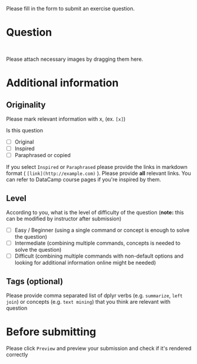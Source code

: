 Please fill in the form to submit an exercise question.

# Question



```hint

```

```solution

```

Please attach necessary images by dragging them here.

# Additional information

## Originality

Please mark relevant information with x, (ex. `[x]`)

Is this question

- [ ] Original
- [ ] Inspired
- [ ] Paraphrased or copied

If you select `Inspired` or `Paraphrased` please provide the links in markdown format ( `[link](http://example.com)` ). Please provide **all** relevant links. You can refer to DataCamp course pages if you're inspired by them.

## Level

According to you, what is the level of difficulty of the question (**note:** this can be modified by instructor after submission)

- [ ] Easy / Beginner (using a single command or concept is enough to solve the question)
- [ ] Intermediate (combining multiple commands, concepts is needed to solve the question)
- [ ] Difficult (combining multiple commands with non-default options and looking for additional information online might be needed)

## Tags (optional)

Please provide comma separated list of dplyr verbs (e.g. `summarize`, `left join`) or concepts (e.g. `text mining`) that you think are relevant with question

# Before submitting

Please click `Preview` and preview your submission and check if it's rendered correctly
